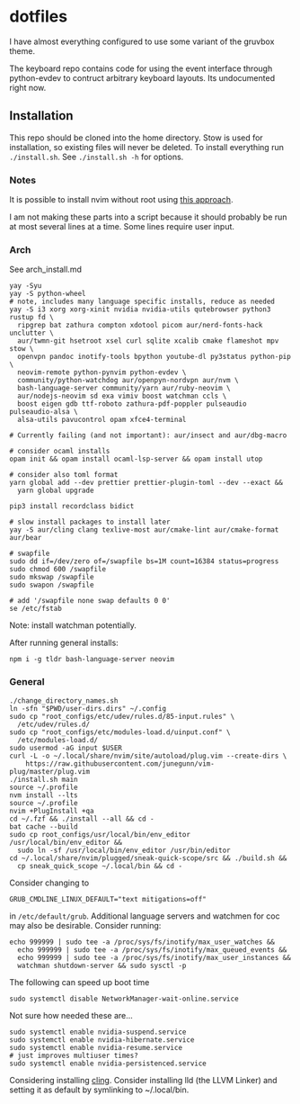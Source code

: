 # dotfiles

I have almost everything configured to use some variant of the gruvbox theme.

The keyboard repo contains code for using the event interface through
python-evdev to contruct arbitrary keyboard layouts. Its undocumented right now.

## Installation

This repo should be cloned into the home directory.
Stow is used for installation, so existing files will never be deleted.
To install everything run `./install.sh`. See `./install.sh -h` for options.

### Notes

It is possible to install nvim without root using
[this approach](https://github.com/neovim/neovim/wiki/Installing-Neovim#Linux).

I am not making these parts into a script because it should probably be run at
most several lines at a time. Some lines require user input.

### Arch

See arch_install.md

```
yay -Syu
yay -S python-wheel
# note, includes many language specific installs, reduce as needed
yay -S i3 xorg xorg-xinit nvidia nvidia-utils qutebrowser python3 rustup fd \
  ripgrep bat zathura compton xdotool picom aur/nerd-fonts-hack unclutter \
  aur/twmn-git hsetroot xsel curl sqlite xcalib cmake flameshot mpv stow \
  openvpn pandoc inotify-tools bpython youtube-dl py3status python-pip \
  neovim-remote python-pynvim python-evdev \
  community/python-watchdog aur/openpyn-nordvpn aur/nvm \
  bash-language-server community/yarn aur/ruby-neovim \
  aur/nodejs-neovim sd exa vimiv boost watchman ccls \
  boost eigen gdb ttf-roboto zathura-pdf-poppler pulseaudio pulseaudio-alsa \
  alsa-utils pavucontrol opam xfce4-terminal

# Currently failing (and not important): aur/insect and aur/dbg-macro

# consider ocaml installs
opam init && opam install ocaml-lsp-server && opam install utop

# consider also toml format
yarn global add --dev prettier prettier-plugin-toml --dev --exact &&
  yarn global upgrade

pip3 install recordclass bidict

# slow install packages to install later
yay -S aur/cling clang texlive-most aur/cmake-lint aur/cmake-format aur/bear 

# swapfile
sudo dd if=/dev/zero of=/swapfile bs=1M count=16384 status=progress
sudo chmod 600 /swapfile
sudo mkswap /swapfile
sudo swapon /swapfile

# add '/swapfile none swap defaults 0 0'
se /etc/fstab
```

Note: install watchman potentially.

After running general installs:
```
npm i -g tldr bash-language-server neovim
```


### General

```
./change_directory_names.sh
ln -sfn "$PWD/user-dirs.dirs" ~/.config
sudo cp "root_configs/etc/udev/rules.d/85-input.rules" \
  /etc/udev/rules.d/
sudo cp "root_configs/etc/modules-load.d/uinput.conf" \
  /etc/modules-load.d/
sudo usermod -aG input $USER
curl -L -o ~/.local/share/nvim/site/autoload/plug.vim --create-dirs \
    https://raw.githubusercontent.com/junegunn/vim-plug/master/plug.vim
./install.sh main
source ~/.profile
nvm install --lts
source ~/.profile
nvim +PlugInstall +qa
cd ~/.fzf && ./install --all && cd -
bat cache --build
sudo cp root_configs/usr/local/bin/env_editor /usr/local/bin/env_editor &&
  sudo ln -sf /usr/local/bin/env_editor /usr/bin/editor
cd ~/.local/share/nvim/plugged/sneak-quick-scope/src && ./build.sh &&
  cp sneak_quick_scope ~/.local/bin && cd -
```

Consider changing to

```
GRUB_CMDLINE_LINUX_DEFAULT="text mitigations=off"
```

in `/etc/default/grub`.
Additional language servers and watchmen for coc may also be desirable.
Consider running:

```
echo 999999 | sudo tee -a /proc/sys/fs/inotify/max_user_watches &&
  echo 999999 | sudo tee -a /proc/sys/fs/inotify/max_queued_events &&
  echo 999999 | sudo tee -a /proc/sys/fs/inotify/max_user_instances &&
  watchman shutdown-server && sudo sysctl -p
```

The following can speed up boot time

```
sudo systemctl disable NetworkManager-wait-online.service
```

Not sure how needed these are...
```
sudo systemctl enable nvidia-suspend.service
sudo systemctl enable nvidia-hibernate.service
sudo systemctl enable nvidia-resume.service
# just improves multiuser times?
sudo systemctl enable nvidia-persistenced.service
```


Considering installing
[cling](https://github.com/root-project/cling#installation).
Consider installing lld (the LLVM Linker) and setting it as default
by symlinking to ~/.local/bin.
